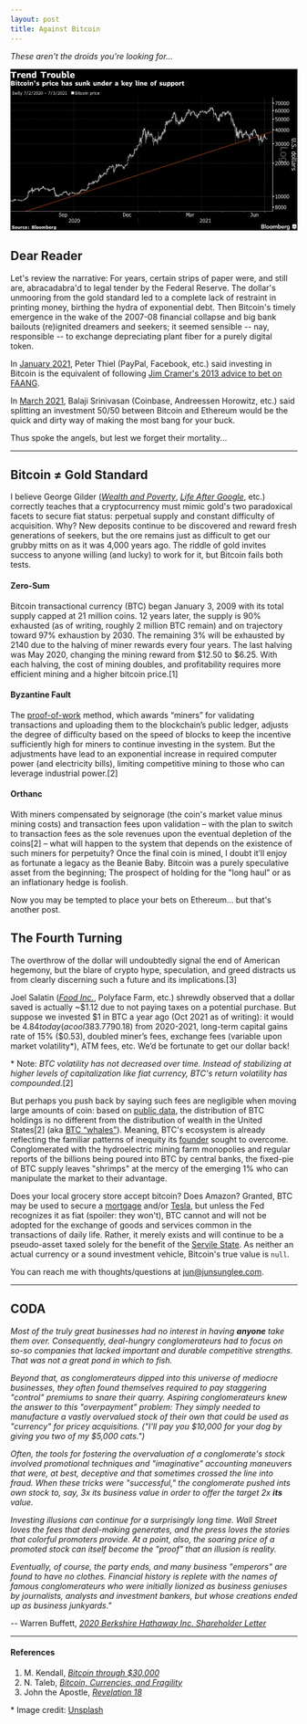 ```yaml
---
layout: post
title: Against Bitcoin
---
```


_These aren't the droids you're looking for..._

[![Bitcoin](../images/bitcoin.jpg "Bitcoin")](https://unsplash.com/photos/aX1hN4uNd-I)

## Dear Reader

Let's review the narrative: For years, certain strips of paper were, and still
are, abracadabra'd to legal tender by the Federal Reserve. The dollar's
unmooring from the gold standard led to a complete lack of restraint in printing
money, birthing the hydra of exponential debt. Then Bitcoin's timely emergence
in the wake of the 2007-08 financial collapse and big bank bailouts (re)ignited
dreamers and seekers; it seemed sensible -- nay, responsible -- to exchange
depreciating plant fiber for a purely digital token.

In
[January 2021](https://podcasts.apple.com/us/podcast/the-silver-lining-peter-thiel-in-2021/id1527549379?i=1000513763854),
Peter Thiel (PayPal, Facebook, etc.) said investing in Bitcoin is the equivalent
of following
[Jim Cramer's 2013 advice to bet on FAANG](https://www.investopedia.com/terms/f/faang-stocks.asp).

In [March 2021](https://tim.blog/2021/03/24/balaji-srinivasan), Balaji
Srinivasan (Coinbase, Andreessen Horowitz, etc.) said splitting an investment
50/50 between Bitcoin and Ethereum would be the quick and dirty way of making
the most bang for your buck.

Thus spoke the angels, but lest we forget their mortality...

---

## Bitcoin ≠ Gold Standard

I believe George Gilder
([_Wealth and Poverty_](https://www.amazon.com/Wealth-Poverty-New-Twenty-First-Century/dp/1596988096),
[_Life After Google_](https://www.amazon.com/Life-After-Google-Blockchain-Economy/dp/1621575764),
etc.) correctly teaches that a cryptocurrency must mimic gold's two paradoxical
facets to secure fiat status: perpetual supply and constant difficulty of
acquisition. Why? New deposits continue to be discovered and reward fresh
generations of seekers, but the ore remains just as difficult to get our grubby
mitts on as it was 4,000 years ago. The riddle of gold invites success to anyone
willing (and lucky) to work for it, but Bitcoin fails both tests.

#### Zero-Sum

Bitcoin transactional currency (BTC) began January 3, 2009 with its total supply
capped at 21 million coins. 12 years later, the supply is 90% exhausted (as of
writing, roughly 2 million BTC remain) and on trajectory toward 97% exhaustion
by 2030. The remaining 3% will be exhausted by 2140 due to the halving of miner
rewards every four years. The last halving was May 2020, changing the mining
reward from $12.50 to $6.25. With each halving, the cost of mining doubles, and
profitability requires more efficient mining and a higher bitcoin price.[1]

#### Byzantine Fault

The [proof-of-work](https://www.investopedia.com/terms/p/proof-work.asp) method,
which awards “miners” for validating transactions and uploading them to the
blockchain’s public ledger, adjusts the degree of difficulty based on the speed
of blocks to keep the incentive sufficiently high for miners to continue
investing in the system. But the adjustments have lead to an exponential
increase in required computer power (and electricity bills), limiting
competitive mining to those who can leverage industrial power.[2]

#### Orthanc

With miners compensated by seignorage (the coin's market value minus mining
costs) and transaction fees upon validation – with the plan to switch to
transaction fees as the sole revenues upon the eventual depletion of the
coins[2] – what will happen to the system that depends on the existence of such
miners for perpetuity? Once the final coin is mined, I doubt it’ll enjoy as
fortunate a legacy as the Beanie Baby. Bitcoin was a purely speculative asset
from the beginning; The prospect of holding for the "long haul” or as an
inflationary hedge is foolish.

Now you may be tempted to place your bets on Ethereum... but that's another
post.

## The Fourth Turning

The overthrow of the dollar will undoubtedly signal the end of American
hegemony, but the blare of crypto hype, speculation, and greed distracts us from
clearly discerning such a future and its implications.[3]

Joel Salatin
([_Food Inc._](https://www.amazon.com/Food-Inc-Michael-Pollan/dp/B002UZ5CHO),
Polyface Farm, etc.) shrewdly observed that a dollar saved is actually ~$1.12
due to not paying taxes on a potential purchase. But suppose we invested $1 in
BTC a year ago (Oct 2021 as of writing): it would be $4.84 today (a cool
383.779% gain). Now adjusting for 5% USD inflation ($0.18) from 2020-2021,
long-term capital gains rate of 15% ($0.53), doubled miner’s fees, exchange fees
(variable upon market volatility\*), ATM fees, etc. We’d be fortunate to get our
dollar back!

\* Note: _BTC volatility has not decreased over time. Instead of stabilizing at
higher levels of capitalization like fiat currency, BTC's return volatility has
compounded._[2]

But perhaps you push back by saying such fees are negligible when moving large
amounts of coin: based on
[public data](https://insights.glassnode.com/bitcoin-supply-distribution/), the
distribution of BTC holdings is no different from the distribution of wealth in
the United States[2] (aka
[BTC “whales”](https://www.investopedia.com/terms/b/bitcoin-whale.asp#:~:text=A%20bitcoin%20whale%20is%20a,potential%20to%20manipulate%20currency%20valuations.)).
Meaning, BTC's ecosystem is already reflecting the familiar patterns of inequity
its [founder](https://bitcoin.org/bitcoin.pdf) sought to overcome. Conglomerated
with the hydroelectric mining farm monopolies and regular reports of the
billions being poured into BTC by central banks, the fixed-pie of BTC supply
leaves "shrimps" at the mercy of the emerging 1% who can manipulate the market
to their advantage.

Does your local grocery store accept bitcoin? Does Amazon? Granted, BTC may be
used to secure a
[mortgage](https://www.coindesk.com/us-mortgage-lender-uwm-plans-to-accept-bitcoin-payments)
and/or
[Tesla](https://www.fool.com/the-ascent/cryptocurrency/articles/musk-says-tesla-will-accept-bitcoin-payments-again-but-theres-a-catch/),
but unless the Fed recognizes it as fiat (spoiler: they won't), BTC cannot and
will not be adopted for the exchange of goods and services common in the
transactions of daily life. Rather, it merely exists and will continue to be a
pseudo-asset taxed solely for the benefit of the
[Servile State](https://www.amazon.com/Servile-State-Hilaire-Belloc/dp/0692282483).
As neither an actual currency or a sound investment vehicle, Bitcoin's true
value is `null`.

You can reach me with thoughts/questions at <jun@junsunglee.com>.

---

## CODA

_Most of the truly great businesses had no interest in having **anyone** take
them over. Consequently, deal-hungry conglomerateurs had to focus on so-so
companies that lacked important and durable competitive strengths. That was not
a great pond in which to fish._

_Beyond that, as conglomerateurs dipped into this universe of mediocre
businesses, they often found themselves required to pay staggering "control"
premiums to snare their quarry. Aspiring conglomerateurs knew the answer to this
"overpayment" problem: They simply needed to manufacture a vastly overvalued
stock of their own that could be used as "currency" for pricey acquisitions.
("I'll pay you $10,000 for your dog by giving you two of my $5,000 cats.")_

_Often, the tools for fostering the overvaluation of a conglomerate's stock
involved promotional techniques and "imaginative" accounting maneuvers that
were, at best, deceptive and that sometimes crossed the line into fraud. When
these tricks were "successful," the conglomerate pushed ints own stock to, say,
3x its business value in order to offer the target 2x **its** value._

_Investing illusions can continue for a surprisingly long time. Wall Street
loves the fees that deal-making generates, and the press loves the stories that
colorful promoters provide. At a point, also, the soaring price of a promoted
stock can itself become the "proof" that an illusion is reality._

_Eventually, of course, the party ends, and many business "emperors" are found
to have no clothes. Financial history is replete with the names of famous
conglomerateurs who were initially lionized as business geniuses by journalists,
analysts and investment bankers, but whose creations ended up as business
junkyards."_

-- Warren Buffett,
[_2020 Berkshire Hathaway Inc. Shareholder Letter_](https://berkshirehathaway.com/letters/2020ltr.pdf)

---

#### References

1. M. Kendall,
   [_Bitcoin through $30,000_](https://manonthemargin.com/bitcoin-through-30000/)
2. N. Taleb,
   [_Bitcoin, Currencies, and Fragility_](https://www.fooledbyrandomness.com/BTC-QF.pdf)
3. John the Apostle,
   [_Revelation 18_](https://www.biblegateway.com/passage/?search=Revelation%2018&version=KJV)

\* Image credit:
[Unsplash](https://unsplash.com/s/photos/bitcoin?utm_source=unsplash&utm_medium=referral&utm_content=creditCopyText)
